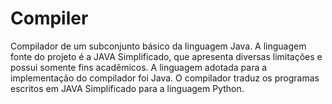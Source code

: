 # Compiler

Compilador de um subconjunto básico da linguagem Java.  A linguagem fonte do projeto é a JAVA Simplificado, que apresenta diversas limitações e possui somente fins acadêmicos. A linguagem adotada para a implementação do compilador foi Java. O compilador traduz os programas escritos em JAVA Simplificado para a linguagem Python. 
